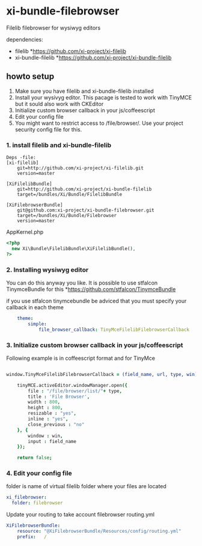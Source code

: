 xi-bundle-filebrowser
=====================

Filelib filebrowser for wysiwyg editors

dependencies:
 - filelib *https://github.com/xi-project/xi-filelib 
 - xi-bundle-filelib *https://github.com/xi-project/xi-bundle-filelib
 
## howto setup
1. Make sure you have filelib and xi-bundle-filelib installed
2. Install your wysivyg editor. This pacage is tested to work with TinyMCE but it sould also work with CKEditor
3. Initialize custom browser callback in your js/coffeescript 
4. Edit your config file
5. You might want to restrict access to /file/browser/. Use your project security config file for this.

### 1. install filelib and xi-bundle-filelib
```
Deps -file:
[xi-filelib]
    git=http://github.com/xi-project/xi-filelib.git
    version=master

[XiFilelibBundle]
    git=http://github.com/xi-project/xi-bundle-filelib    
    target=/bundles/Xi/Bundle/FilelibBundle

[XiFilebrowserBundle]
    git@github.com:xi-project/xi-bundle-filebrowser.git
    target=/bundles/Xi/Bundle/Filebrowser
    version=master

```

AppKernel.php
```php
<?php 
  new Xi\Bundle\FilelibBundle\XiFilelibBundle(),
?>
```

### 2. Installing wysiwyg editor
You can do this anyway you like. It is possible to use stfalcon TinymceBundle for this *https://github.com/stfalcon/TinymceBundle

if you use stfalcon tinymcebundle be adviced that you must specify your callback in each theme
```yml
    theme:
        simple:
            file_browser_callback: TinyMceFilelibFilebrowserCallback
```

### 3. Initialize custom browser callback in your js/coffeescript 

Following example is in coffeescript format and for TinyMce
```coffeescript

window.TinyMceFilelibFilebrowserCallback = (field_name, url, type, win) ->

    tinyMCE.activeEditor.windowManager.open({
        file : "/file/browser/list/"+ type,
        title : 'File Browser',
        width : 800,  
        height : 800,
        resizable : "yes",
        inline : "yes",  
        close_previous : "no"
    }, {
        window : win,
        input : field_name
    });

    return false;

```
### 4. Edit your config file

folder is name of virtual filelib folder where your files are located
```yml
xi_filebrowser:
  folder: filebrowser
```

Update your routing to take account filebrowser 
routing.yml

```yml
XiFilebrowserBundle:
    resource: "@XiFilebrowserBundle/Resources/config/routing.yml"
    prefix:   /
```
